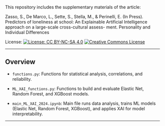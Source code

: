 This repository includes the supplementary materials of the article:


Zasso, S., De Marco, L., Sette, S., Stella, M., & Perinelli, E. (In Press). Predictors of loneliness at school: An Explainable Artificial Intelligence approach on a large-scale cross-cultural assess-
ment. Personality and Individual Differences


License: [![License: CC BY-NC-SA 4.0](https://img.shields.io/badge/License-CC%20BY--NC--SA%204.0-lightgrey.svg)](https://creativecommons.org/licenses/by-nc-sa/4.0/) [![Creative Commons License](https://licensebuttons.net/l/by-nc-sa/4.0/88x31.png)](https://creativecommons.org/licenses/by-nc-sa/4.0/)

------------------------------------------------------------------------

## Overview

- `functions.py`: Functions for statistical analysis, correlations, and reliability.

- `ML_XAI_functions.py`: Functions to build and evaluate Elastic Net, Random Forest, and XGBoost models.

- `main_ML_XAI_2024.ipynb`: Main file runs data analysis, trains ML models (Elastic Net, Random Forest, XGBoost), and applies XAI for model interpretability.

------------------------------------------------------------------------
